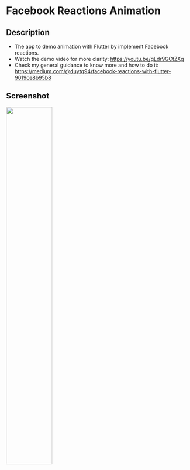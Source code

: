 # Facebook Reactions Animation

## Description
* The app to demo animation with Flutter by implement Facebook reactions. 
* Watch the demo video for more clarity: https://youtu.be/gLdr9GCtZXg
* Check my general guidance to know more and how to do it:
https://medium.com/@duytq94/facebook-reactions-with-flutter-9019ce8b95b8

## Screenshot

<img src="https://raw.githubusercontent.com/duytq94/facebook-reaction-animation/master/screenshots/FacenbookReactionsAnimation.gif" height="50%" width="50%">
